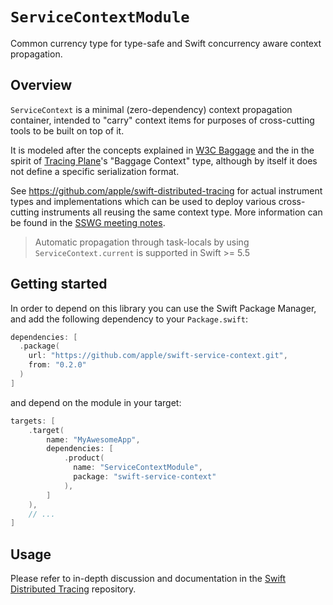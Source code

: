 # ``ServiceContextModule``

Common currency type for type-safe and Swift concurrency aware context propagation.

## Overview

``ServiceContext`` is a minimal (zero-dependency) context propagation container, intended to "carry" context items
for purposes of cross-cutting tools to be built on top of it.

It is modeled after the concepts explained in [W3C Baggage](https://w3c.github.io/baggage/) and the
in the spirit of [Tracing Plane](https://cs.brown.edu/~jcmace/papers/mace18universal.pdf)'s "Baggage Context" type,
although by itself it does not define a specific serialization format.

See https://github.com/apple/swift-distributed-tracing for actual instrument types and implementations which can be used to
deploy various cross-cutting instruments all reusing the same context type. More information can be found in the
[SSWG meeting notes](https://gist.github.com/ktoso/4d160232407e4d5835b5ba700c73de37#swift-baggage-context--distributed-tracing).

> Automatic propagation through task-locals by using `ServiceContext.current` is supported in Swift >= 5.5

## Getting started

In order to depend on this library you can use the Swift Package Manager, and add the following dependency to your `Package.swift`:

```swift
dependencies: [
  .package(
    url: "https://github.com/apple/swift-service-context.git",
    from: "0.2.0"
  )
]
```

and depend on the module in your target:

```swift
targets: [
    .target(
        name: "MyAwesomeApp",
        dependencies: [
            .product(
              name: "ServiceContextModule",
              package: "swift-service-context"
            ),
        ]
    ),
    // ...
]
```

## Usage

Please refer to in-depth discussion and documentation in the [Swift Distributed Tracing](https://github.com/apple/swift-distributed-tracing) repository.
